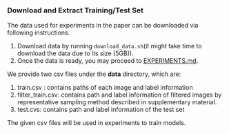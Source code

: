 ### Download and Extract Training/Test Set 
The data used for experiments in the paper can be downloaded via following instructions. 

1. Download data by running `download_data.sh`(it might take time to download the data due to its size (5GB)). 
2. Once the data is ready, you may proceed to [EXPERIMENTS.md](EXPERIMENTS.md). 

We provide two csv files under the **data** directory, which are:
1. train.csv : contains paths of each image and label information
2. filter_train.csv: contains path  and label information of filtered images by representative sampling method described in supplementary material. 
3. test.cvs: contains path and label information of the test set

The given csv files will be used in experiments to train models. 
